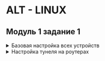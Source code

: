 # ALT - LINUX    

## Модуль 1 задание 1

<details>
<summary>Базовая настройка всех устройств</summary>
    
a. Собрать топологию согласно рисунку. Все устройства работают на OC Linux - ALT
- ISP - Альт Сервер 10.2 (CLI)
- CLI - Альт Рабочая станция 10.2 (GUI)
- HQ-R - Альт Сервер 10.2 (CLI)
- HQ-SRV - Альт Сервер 10.2 (GUI)
- BR-R - Альт Сервер 10.2 (CLI)
- BR-SRV - Альт Сервер 10.2 (CLI)
b. Присвоить имена в соответствии с топологией
c. Рассчитать IP-адресацию IPv4 и IPv6. Необходимо заполнить таблицу №1. При необходимости отредактировать таблицу.
d. Пул адресов для сети офиса BRANCH - не более 16. Для IPv6 пропустить этот пункт.
e. Пул адресов для сети офиса HQ - не более 64. Для IPv6 пропустить этот пункт.
## Топология сети:
![image](https://github.com/Gogol15/demo2024/assets/79337104/f9e240bb-93ec-4c99-a504-37c2a01528f2)
## Таблица адресации:
| Имя устройства | Интерфейс |   IPv4/IPv6   | Маска/Префикс |      Шлюз      |
| -------------- | --------- | ------------- | ------------- | -------------- |
|                | ens192    | 10.12.26.13   | /30           | 10.12.26.254   |
| ISP            | ens224    | 192.168.0.166 | /30           |                |
|                | ens256    | 192.168.0.162 | /24           |                |
|                | ens161    | 192.168.0.170 | /30           |                |
| HQ-R           | ens192    | 192.168.0.2   | /25           |                |
|                | ens224    | 192.168.0.161 | /30           | 192.168.0.162  |
| BR-R           | ens192    | 192.168.0.130 | /27           |                |
|                | ens224    | 192.168.0.165 | /30           | 192.168.0.166  |
| HQ-SRV         | ens192    | 192.168.0.1   | /25           | 192.168.0.2    |
| BR-SRV         | ens192    | 192.168.0.129 | /27           | 192.168.0.130  |
| CLI            | ens192    | 192.168.0.169 | /30           | 192.168.0.170  |
## Настройка статической маршрутизации:
Для начала узнаем, какие папки интерфейсов отображаются на `ISP`
~~~
ls /etc/net/ifaces/
~~~
После того, как нам известны существующие интерфейсы, в случае недостающих, добавляем их:
~~~
mkdir /etc/net/ifaces/ensxxx
~~~
Далее с помощью службы `vim` или `nano` открываем файл `options` в папке с нашим интефейсом `(vim /etc/net/ifaces/ensxxx/options)` и в него вводим:
~~~
TYPE=eth
CONFIG_IPV4=yes
DISABLED=no
NM_CONTROLLED=no
~~~
Затем добавляем новый IP-адрес на интерфейс:
~~~
echo 192.168.0.170/30 > /etc/net/ifaces/ens192/ipv4address
~~~
В случае, если нужен шлюз, то пишмем:
~~~
echo default via xxx.xxx.xxx.xxx > /etc/net/ifaces/ensxxx/ipv4route
~~~
И перезагружаем сетевой сервис
~~~
systemctl restart network
~~~
Проверяем результат командой `ip a`

**Если на одном интерфейсе отображается 2 разных ip aдреса, то пишем команду:**
~~~
systemctl disable network.service NetworkManager
~~~

</details>

<details>
<summary>Настройка тунеля на роутерах</summary> 
    
Создаём директорию, ведущую к новому интерфейсу `tun1`
~~~
mkdir /etc/net/ifaces/tun1
~~~
Открываем файл `options` с использованием `vim` или `nano` (я пользуюсь vim)
~~~
vim /etc/net/ifaces/tun1/options
~~~
В нём указываем следующее:

![image](https://github.com/Gogol15/demo2024/assets/79337104/5790c202-103a-4648-a5db-a39851baa503)

**Где `TUNLOCAL` – ip адрес внешнего интефейса настраиваемой машины (HQ-R)**

**А `TUNREMOTE` – это ip адрес внешнего интерфейса второй машины (BR-R)**
## Настройка NAT на ISP, HQ-R, BR-R.
Для начала, на устройстве ISP установим сервис Firewalld:
~~~
apt-get install firewalld
~~~
Включаем автозагрузку
~~~
systemctl enable --now firewalld
~~~
Добавляем правила к исходящим и входящим пакетам:
~~~
firewall-cmd --permanent --zone=public --add-interface=ens33
firewall-cmd --permanent --zone=trusted --add-interface=ens34
~~~
Включаем сам NAT:
~~~
firewall-cmd --permanent --zone=public --add-masquerade
~~~
И сохраняем правила:
~~~
firewall-cmd --reload
~~~
**Всё то же самое выполняем на HQ-R и BR-R**

---

## Настройка динамической маршрутизации FRR
Для начала установим FRR и включим его автозагрузку:
```
apt-get -y install frr
systemctl enable --now frr
```
Далее включение демона:  
```
nano /etc/frr/daemons
```
Меняем `ospfd=no`  
На `ospfd =yes`

После заходим в среду роутера через `vtysh`
И прописываем:  
```
conf t
    router ospf
    net 192.168.0.160/30 area 0
    net 192.168.0.164/30 area 0
    exit
ip forwarding
do w
```    
Иногда настройки vtysh слетают, и чтобы такого не происходило, заходим в:
```
nano /etc/frr/frr.conf
```
И добавляем после `ipv6 forwarding` такую строчку:
```
ip forwarding
```
**Все это проделывается на HQ-R и BR-R**

</details>
